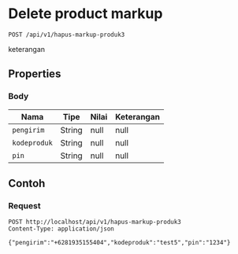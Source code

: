 # Delete product markup
```http
POST /api/v1/hapus-markup-produk3
```
keterangan
## Properties
### Body
Nama | Tipe | Nilai | Keterangan
--- | --- | --- | ---
<code>pengirim</code> | String | null | null
<code>kodeproduk</code> | String | null | null
<code>pin</code> | String | null | null
## Contoh
### Request
```http
POST http://localhost/api/v1/hapus-markup-produk3
Content-Type: application/json

{"pengirim":"+6281935155404","kodeproduk":"test5","pin":"1234"}


```
